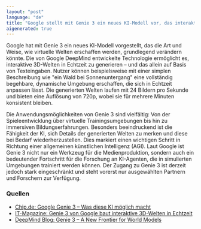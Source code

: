 ```yaml
---
layout: "post"
language: "de"
title: "Google stellt mit Genie 3 ein neues KI-Modell vor, das interaktive 3D-Welten in Echtzeit generiert"
aigenerated: true
---
```


Google hat mit Genie 3 ein neues KI-Modell vorgestellt, das die Art und Weise, wie virtuelle Welten erschaffen werden, grundlegend verändern könnte. Die von Google DeepMind entwickelte Technologie ermöglicht es, interaktive 3D-Welten in Echtzeit zu generieren – und das allein auf Basis von Texteingaben. Nutzer können beispielsweise mit einer simplen Beschreibung wie "ein Wald bei Sonnenuntergang" eine vollständig begehbare, dynamische Umgebung erschaffen, die sich in Echtzeit anpassen lässt. Die generierten Welten laufen mit 24 Bildern pro Sekunde und bieten eine Auflösung von 720p, wobei sie für mehrere Minuten konsistent bleiben.  

<!--more-->

Die Anwendungsmöglichkeiten von Genie 3 sind vielfältig: Von der Spieleentwicklung über virtuelle Trainingsumgebungen bis hin zu immersiven Bildungserfahrungen. Besonders beeindruckend ist die Fähigkeit der KI, sich Details der generierten Welten zu merken und diese bei Bedarf wiederherzustellen. Dies markiert einen wichtigen Schritt in Richtung einer allgemeinen künstlichen Intelligenz (AGI). Laut Google ist Genie 3 nicht nur ein Werkzeug für die Medienproduktion, sondern auch ein bedeutender Fortschritt für die Forschung an KI-Agenten, die in simulierten Umgebungen trainiert werden können. Der Zugang zu Genie 3 ist derzeit jedoch stark eingeschränkt und steht vorerst nur ausgewählten Partnern und Forschern zur Verfügung.

### Quellen
- [Chip.de: Google Genie 3 – Was diese KI möglich macht](https://www.chip.de/news/kuenstliche-intelligenz/google-genie-3-was-diese-ki-moeglich-macht-ist-kaum-zu-glauben_d24b84f7-7d91-4ec2-8b63-6821c2b22d37.html)  
- [IT-Magazine: Genie 3 von Google baut interaktive 3D-Welten in Echtzeit](https://www.itmagazine.ch/artikel/85254/Genie_3_von_Google_baut_interaktive_3D-Welten_in_Echtzeit.html)  
- [DeepMind Blog: Genie 3 – A New Frontier for World Models](https://deepmind.google/discover/blog/genie-3-a-new-frontier-for-world-models/)
